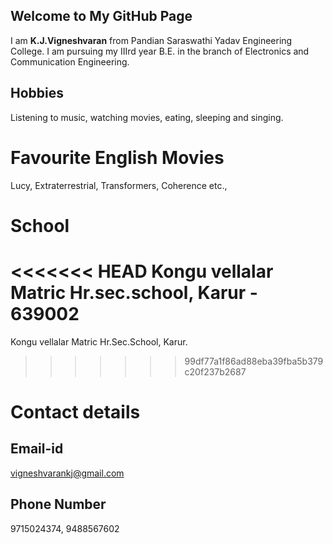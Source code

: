 ## Welcome to My GitHub Page

I am **K.J.Vigneshvaran** from Pandian Saraswathi Yadav Engineering College. I am pursuing my IIIrd year B.E. in the branch of Electronics and Communication Engineering.

## Hobbies
Listening to music, watching movies, eating, sleeping and singing.

# Favourite English Movies
Lucy, Extraterrestrial, Transformers, Coherence etc.,

# School
<<<<<<< HEAD
Kongu vellalar Matric Hr.sec.school, Karur - 639002
=======
Kongu vellalar Matric Hr.Sec.School, Karur.
>>>>>>> 99df77a1f86ad88eba39fba5b379c20f237b2687

# Contact details
## Email-id
vigneshvarankj@gmail.com

## Phone Number
9715024374, 9488567602
